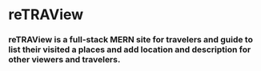 # reTRAView
### reTRAView is a full-stack MERN site for travelers and guide to list their visited a places and add location and description for other viewers and travelers.  
         
         
